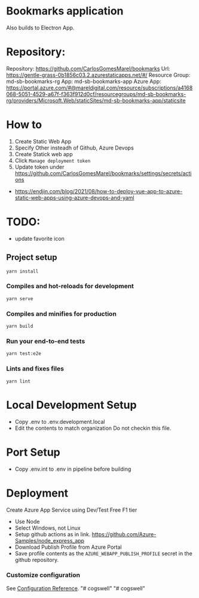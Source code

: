 # Bookmarks application
Also builds to Electron App.

# Repository:
Repository:     https://github.com/CarlosGomesMarel/bookmarks
Url:            https://gentle-grass-0b1856c03.2.azurestaticapps.net/#/
Resource Group: md-sb-bookmarks-rg
App:            md-sb-bookmarks-app
Azure App:      https://portal.azure.com/#@mareldigital.com/resource/subscriptions/a4168068-5051-4529-a67f-f363f912d0cf/resourcegroups/md-sb-bookmarks-rg/providers/Microsoft.Web/staticSites/md-sb-bookmarks-app/staticsite

# How to
1. Create Static Web App
2. Specify Other insteadh of Github, Azure Devops
3. Create Statick web app
4. Click `Manage deployment token`
5. Update token under https://github.com/CarlosGomesMarel/bookmarks/settings/secrets/actions

- https://endjin.com/blog/2021/08/how-to-deploy-vue-app-to-azure-static-web-apps-using-azure-devops-and-yaml


# TODO:
- update favorite icon

## Project setup
```
yarn install
```

### Compiles and hot-reloads for development
```
yarn serve
```

### Compiles and minifies for production
```
yarn build
```

### Run your end-to-end tests
```
yarn test:e2e
```

### Lints and fixes files
```
yarn lint
```

# Local Development Setup
- Copy .env to .env.development.local
- Edit the contents to match organization
Do not checkin this file.

# Port Setup
- Copy .env.int to .env in pipeline before building

# Deployment
Create Azure App Service using Dev/Test Free F1 tier
- Use Node
- Select Windows, not Linux
- Setup github actions as in link. https://github.com/Azure-Samples/node_express_app
- Download Publish Profile from Azure Portal
- Save profile  contents as the `AZURE_WEBAPP_PUBLISH_PROFILE` secret in the github repository.

### Customize configuration
See [Configuration Reference](https://cli.vuejs.org/config/).
"# cogswell"
"# cogswell"
